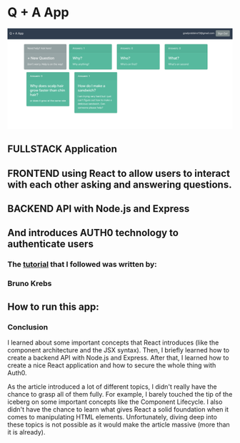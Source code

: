 # Q + A  App

![screenshot](./images/screenshot.png)


## FULLSTACK Application
## FRONTEND using React to allow users to interact with each other asking and answering questions. 
## BACKEND API with Node.js and Express
## And introduces AUTH0 technology to authenticate users 

### The [tutorial](https://auth0.com/blog/react-tutorial-building-and-securing-your-first-app/)  that I followed was written by: 
### Bruno Krebs 

## How to run this app:

### Conclusion 
I learned about some important concepts that React introduces (like the component architecture and the JSX syntax). Then, I briefly learned how to create a backend API with Node.js and Express. After that, I learned how to create a nice React application and how to secure the whole thing with Auth0.

As the article introduced a lot of different topics, I didn't really have the chance to grasp all of them fully. For example, I barely touched the tip of the iceberg on some important concepts like the Component Lifecycle. I also didn't have the chance to learn what gives React a solid foundation when it comes to manipulating HTML elements. Unfortunately, diving deep into these topics is not possible as it would make the article massive (more than it is already).

